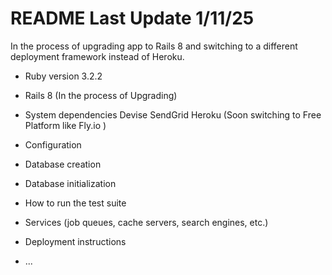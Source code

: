 # README Last Update 1/11/25

In the process of upgrading app to Rails 8 and switching to a different deployment framework instead of Heroku.

* Ruby version 3.2.2
* Rails 8 (In the process of Upgrading) 
* System dependencies
    Devise
    SendGrid
    Heroku (Soon switching to Free Platform like Fly.io )
    

* Configuration

* Database creation

* Database initialization

* How to run the test suite

* Services (job queues, cache servers, search engines, etc.)

* Deployment instructions

* ...
